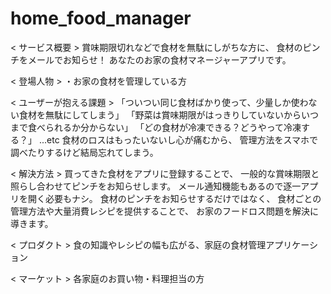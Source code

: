 # home_food_manager

< サービス概要 >
賞味期限切れなどで食材を無駄にしがちな方に、
食材のピンチをメールでお知らせ！
あなたのお家の食材マネージャーアプリです。

< 登場人物 >
・お家の食材を管理している方

< ユーザーが抱える課題 >
「ついつい同じ食材ばかり使って、少量しか使わない食材を無駄にしてしまう」
「野菜は賞味期限がはっきりしていないからいつまで食べられるか分からない」
「どの食材が冷凍できる？どうやって冷凍する？」 ...etc
食材のロスはもったいないし心が痛むから、
管理方法をスマホで調べたりするけど結局忘れてしまう。

< 解決方法 >
買ってきた食材をアプリに登録することで、
一般的な賞味期限と照らし合わせてピンチをお知らせします。
メール通知機能もあるので逐一アプリを開く必要もナシ。
食材のピンチをお知らせするだけではなく、
食材ごとの管理方法や大量消費レシピを提供することで、
お家のフードロス問題を解決に導きます。

< プロダクト >
食の知識やレシピの幅も広がる、家庭の食材管理アプリケーション

< マーケット >
各家庭のお買い物・料理担当の方
